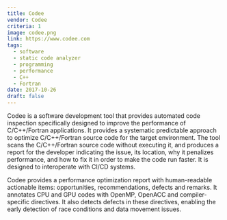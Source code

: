 ```yaml
---
title: Codee
vendor: Codee
criteria: 1
image: codee.png
link: https://www.codee.com
tags:
  - software
  - static code analyzer
  - programming  
  - performance 
  - C++ 
  - Fortran
date: 2017-10-26
draft: false
---
```


Codee is a software development tool that provides automated code inspection specifically designed to improve the performance of C/C++/Fortran applications. It provides a systematic predictable approach to optimize C/C++/Fortran source code for the target environment. The tool scans the C/C++/Fortran source code without executing it, and produces a report for the developer indicating the issue, its location, why it penalizes performance, and how to fix it in order to make the code run faster. It is designed to interoperate with CI/CD systems.

Codee provides a performance optimization report with human-readable actionable items: opportunities, recommendations, defects and remarks. It annotates CPU and GPU codes with OpenMP, OpenACC and compiler-specific directives. It also detects defects in these directives, enabling the early detection of race conditions and data movement issues.
